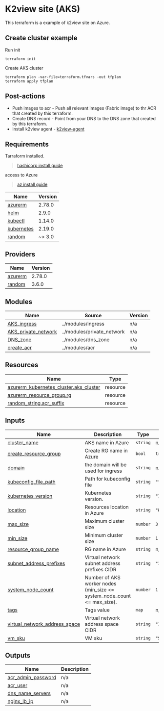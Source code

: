 # K2view site (AKS)
This terraform is a example of k2view site on Azure.

## Create cluster example
Run init
```text
terraform init
```

Create AKS cluster
```text
terraform plan -var-file=terraform.tfvars -out tfplan
terraform apply tfplan
```

## Post-actions
* Push images to acr - Push all relevant images (Fabric image) to thr ACR that created by this terraform.
* Create DNS record -  Point from your DNS to the DNS zone that created by this terraform.
* Install k2view agent - [k2view-agent](https://github.com/k2view/blueprints/tree/main/helm/k2view-agent)

## Requirements
Tarraform installed.
> [hashicorp install guide ](https://developer.hashicorp.com/terraform/tutorials/aws-get-started/install-cli)

access to Azure
> [az install guide ](https://learn.microsoft.com/en-us/cli/azure/install-azure-cli)

| Name | Version |
|------|---------|
| <a name="requirement_azurerm"></a> [azurerm](#requirement\_azurerm) | 2.78.0 |
| <a name="requirement_helm"></a> [helm](#requirement\_helm) | 2.9.0 |
| <a name="requirement_kubectl"></a> [kubectl](#requirement\_kubectl) | 1.14.0 |
| <a name="requirement_kubernetes"></a> [kubernetes](#requirement\_kubernetes) | 2.19.0 |
| <a name="requirement_random"></a> [random](#requirement\_random) | ~> 3.0 |

## Providers
| Name | Version |
|------|---------|
| <a name="provider_azurerm"></a> [azurerm](#provider\_azurerm) | 2.78.0 |
| <a name="provider_random"></a> [random](#provider\_random) | 3.6.0 |

## Modules
| Name | Source | Version |
|------|--------|---------|
| <a name="module_AKS_ingress"></a> [AKS\_ingress](#module\_AKS\_ingress) | ../modules/ingress | n/a |
| <a name="module_AKS_private_network"></a> [AKS\_private\_network](#module\_AKS\_private\_network) | ../modules/private_network | n/a |
| <a name="module_DNS_zone"></a> [DNS\_zone](#module\_DNS\_zone) | ../modules/dns_zone | n/a |
| <a name="module_create_acr"></a> [create\_acr](#module\_create\_acr) | ../modules/acr | n/a |

## Resources
| Name | Type |
|------|------|
| [azurerm_kubernetes_cluster.aks_cluster](https://registry.terraform.io/providers/hashicorp/azurerm/2.78.0/docs/resources/kubernetes_cluster) | resource |
| [azurerm_resource_group.rg](https://registry.terraform.io/providers/hashicorp/azurerm/2.78.0/docs/resources/resource_group) | resource |
| [random_string.acr_suffix](https://registry.terraform.io/providers/hashicorp/random/latest/docs/resources/string) | resource |

## Inputs
| Name | Description | Type | Default | Required |
|------|-------------|------|---------|:--------:|
| <a name="input_cluster_name"></a> [cluster\_name](#input\_cluster\_name) | AKS name in Azure | `string` | n/a | yes |
| <a name="input_create_resource_group"></a> [create\_resource\_group](#input\_create\_resource\_group) | Create RG name in Azure | `bool` | `true` | no |
| <a name="input_domain"></a> [domain](#input\_domain) | the domain will be used for ingress | `string` | n/a | yes |
| <a name="input_kubeconfig_file_path"></a> [kubeconfig\_file\_path](#input\_kubeconfig\_file\_path) | Path for kubeconfig file | `string` | `""` | no |
| <a name="input_kubernetes_version"></a> [kubernetes\_version](#input\_kubernetes\_version) | Kubernetes version. | `string` | `"1.27.7"` | no |
| <a name="input_location"></a> [location](#input\_location) | Resources location in Azure | `string` | `"West Europe"` | no |
| <a name="input_max_size"></a> [max\_size](#input\_max\_size) | Maximum cluster size | `number` | `3` | no |
| <a name="input_min_size"></a> [min\_size](#input\_min\_size) | Minimum cluster size | `number` | `1` | no |
| <a name="input_resource_group_name"></a> [resource\_group\_name](#input\_resource\_group\_name) | RG name in Azure | `string` | n/a | yes |
| <a name="input_subnet_address_prefixes"></a> [subnet\_address\_prefixes](#input\_subnet\_address\_prefixes) | Virtual network subnet address prefixes CIDR | `string` | `"10.240.0.0/16"` | no |
| <a name="input_system_node_count"></a> [system\_node\_count](#input\_system\_node\_count) | Number of AKS worker nodes (min\_size <= system\_node\_count <= max\_size). | `number` | `1` | no |
| <a name="input_tags"></a> [tags](#input\_tags) | Tags value | `map` | n/a | yes |
| <a name="input_virtual_network_address_space"></a> [virtual\_network\_address\_space](#input\_virtual\_network\_address\_space) | Virtual network address space CIDR | `string` | `"10.0.0.0/8"` | no |
| <a name="input_vm_sku"></a> [vm\_sku](#input\_vm\_sku) | VM sku | `string` | `"Standard_D8s_v3"` | no |

## Outputs
| Name | Description |
|------|-------------|
| <a name="output_acr_admin_password"></a> [acr\_admin\_password](#output\_acr\_admin\_password) | n/a |
| <a name="output_acr_user"></a> [acr\_user](#output\_acr\_user) | n/a |
| <a name="output_dns_name_servers"></a> [dns\_name\_servers](#output\_dns\_name\_servers) | n/a |
| <a name="output_nginx_lb_ip"></a> [nginx\_lb\_ip](#output\_nginx\_lb\_ip) | n/a |
